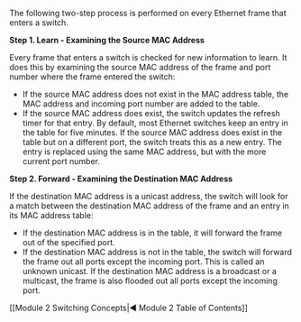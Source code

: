 The following two-step process is performed on every Ethernet frame that enters a switch.

**Step 1. Learn - Examining the Source MAC Address**

Every frame that enters a switch is checked for new information to learn. It does this by examining the source MAC address of the frame and port number where the frame entered the switch:

- If the source MAC address does not exist in the MAC address table, the MAC address and incoming port number are added to the table.
- If the source MAC address does exist, the switch updates the refresh timer for that entry. By default, most Ethernet switches keep an entry in the table for five minutes. If the source MAC address does exist in the table but on a different port, the switch treats this as a new entry. The entry is replaced using the same MAC address, but with the more current port number.

**Step 2. Forward - Examining the Destination MAC Address**

If the destination MAC address is a unicast address, the switch will look for a match between the destination MAC address of the frame and an entry in its MAC address table:

- If the destination MAC address is in the table, it will forward the frame out of the specified port.
- If the destination MAC address is not in the table, the switch will forward the frame out all ports except the incoming port. This is called an unknown unicast. If the destination MAC address is a broadcast or a multicast, the frame is also flooded out all ports except the incoming port.

[[Module 2 Switching Concepts|◀ Module 2 Table of Contents]]